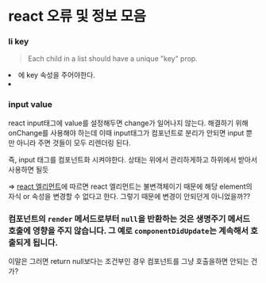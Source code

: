 # react 오류 및 정보 모음

### li key

>  Each child in a list should have a unique "key" prop.

<li> 에 key 속성을 주어야한다. 

<li key={id}></li>



### input value

react input태그에 value를 설정해두면 change가 일어나지 않는다. 해결하기 위해 onChange를 사용해야 하는데 이때 input태그가 컴포넌트로 분리가 안되면 input 뿐만 아니라 주면 것들이 모두 리렌더링 된다. 

즉, input 태그를 컴포넌트화 시켜야한다. 상태는 위에서 관리하게하고 하위에서 받아서 사용하면 될듯

 => [react 엘리먼트](https://ko.reactjs.org/docs/rendering-elements.html)에 따르면 react 엘리먼트는 불변객체이기 때문에 해당 element의 자식 or 속성을 변경할 수 없다고 한다. 그렇기 때문에 변경이 안되던게 아니었을까??

### 컴포넌트의 `render` 메서드로부터 `null`을 반환하는 것은 생명주기 메서드 호출에 영향을 주지 않습니다. 그 예로 `componentDidUpdate`는 계속해서 호출되게 됩니다.

이말은 그러면 return null보다는 조건부인 경우 컴포넌트를 그냥 호출을하면 안되는 건가? 